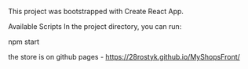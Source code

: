 This project was bootstrapped with Create React App.

Available Scripts
In the project directory, you can run:

npm start

the store is on github pages - https://28rostyk.github.io/MyShopsFront/
